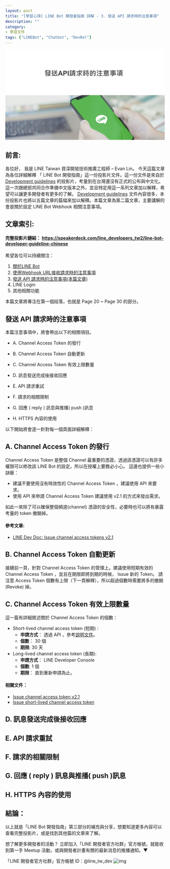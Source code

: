 ```yaml
---
layout: post
title: "[學習心得] LINE Bot 開發者指南 詳解 - 3. 發送 API 請求時的注意事項"
description: ""
category: 
- 學習文件
tags: ["LINEBot", "Chatbot", "DevRel"]
---
```


<img src="../images/2021/linebot003.jpg">

## 前言:

各位好， 我是 LINE Taiwan 資深開發技術推廣工程師 – Evan Lin。 今天這篇文章為各位詳細解釋 「 LINE Bot 開發指南」這一份投影片文件。這一份文件是來自於 [Development guidelines](https://developers.line.biz/en/docs/partner-docs/development-guidelines/) 的投影片，考量到在台灣還沒有正式的公布與中文化。這一次跟總部共同合作準備中文版本之外，並且特定用這一系列文章加以解釋，希望可以讓更多開發者有更多的了解。  [Development guidelines](https://developers.line.biz/en/docs/partner-docs/development-guidelines/)  文件內容很多，本份投影片也將以五篇文章的篇幅來加以解釋。本篇文章為第二篇文章，主要講解的會是關於設定 LINE Bot Webhook 相關注意事項。



## 文章索引:

#### 完整投影片鏈結： <https://speakerdeck.com/line_developers_tw2/line-bot-developer-guideline-chinese>

希望各位可以持續關注：

1. [關於LINE Bot ](https://www.evanlin.com/2021-05-25-line-bot-guide-1/)
2. [使用Webhook URL接收請求時的注意事項](https://www.evanlin.com/line-bot-guide-2/)
3. [發送 API 請求時的注意事項(本篇文章)](http://www.evanlin.com/line-bot-guide-3/)
4. LINE Login
5.  其他相關功能

本篇文章將專注在第一個段落，也就是 Page 20 ~ Page 30 的部分。

##  發送 API 請求時的注意事項

<script async class="speakerdeck-embed" data-slide="20" data-id="0e9f6182ae864568a5940cbad5ef4bec" data-ratio="1.77777777777778" src="//speakerdeck.com/assets/embed.js"></script>

本篇注意事項中，將會帶出以下的相關項目。

- A. Channel Access Token 的發行

- B. Channel Access Token 自動更新
- C. Channel Access Token 有效上限數量
- D. 訊息發送完成後接收回應
- E. API 請求重試
- F. 請求的相關限制
- G. 回應 ( reply ) 訊息與推播( push )訊息
- H. HTTPS 內容的使用

以下開始將會逐一針對每一個頁面詳細解釋：

## A. Channel Access Token 的發行

<script async class="speakerdeck-embed" data-slide="22" data-id="0e9f6182ae864568a5940cbad5ef4bec" data-ratio="1.77777777777778" src="//speakerdeck.com/assets/embed.js"></script>

Channel Access Token 是整個 Channel 最重要的憑證，透過該憑證可以有許多權限可以修改該 LINE Bot 的設定。所以在授權上要務必小心。 這邊也提供一些小訣竅：

- 建議不要使用沒有時效性的 Channel Access Token ，建議使用 API 來要求。
- 使用 API 來申請 Channel Access Token 建議使用 v2.1 的方式來發出需求。 

如此一來除了可以確保整個頻道(channel) 憑證的安全性，必要時也可以將有暴露考量的 token 撤銷掉。

#### 參考文章:

- [LINE Dev Doc: Issue channel access tokens v2.1](https://developers.line.biz/en/docs/messaging-api/generate-json-web-token/)

## B. Channel Access Token 自動更新

<script async class="speakerdeck-embed" data-slide="23" data-id="0e9f6182ae864568a5940cbad5ef4bec" data-ratio="1.77777777777778" src="//speakerdeck.com/assets/embed.js"></script>

接續前一頁，針對 Channel Access Token 的管理上。建議使用短期有效的 Channel Access Token ，並且在期限即將到期的時候， Issue 新的 Token。 請注意 Access Token 個數有上限（下一頁解釋），所以超過個數時需要將多的撤銷 (Revoke) 掉。

## C. Channel Access Token 有效上限數量

<script async class="speakerdeck-embed" data-slide="24" data-id="0e9f6182ae864568a5940cbad5ef4bec" data-ratio="1.77777777777778" src="//speakerdeck.com/assets/embed.js"></script>

這一篇有詳細敘述關於 Channel Access Token 的個數：

- Short-lived channel access token (短期) : 
  - **申請方式**： 透過 API ，參考[說明文件](https://developers.line.biz/en/docs/messaging-api/generate-json-web-token/#issue_a_channel_access_token_v2_1)。
  - **個數**：  30 個
  - **期限**:  30 天
- Long-lived channel access token (長期):
  - **申請方式**： LINE Developer Console 
  - **個數**: 1 個
  - **期限**： 直到重新申請為止。

#### 相關文件：

-  [Issue channel access token v2.1](https://developers.line.biz/en/reference/messaging-api/#issue-channel-access-token-v2-1)
-  [Issue short-lived channel access token](https://developers.line.biz/en/reference/messaging-api/#issue-shortlived-channel-access-token)

## D. 訊息發送完成後接收回應

<script async class="speakerdeck-embed" data-slide="25" data-id="0e9f6182ae864568a5940cbad5ef4bec" data-ratio="1.77777777777778" src="//speakerdeck.com/assets/embed.js"></script>



## E. API 請求重試

## F. 請求的相關限制

## G. 回應 ( reply ) 訊息與推播( push )訊息

## H. HTTPS 內容的使用



## 結論：

<a id="summary"></a>

以上就是「LINE Bot 開發指南」第三部分的補充與分享，想要知道更多內容可以查看完整投影片，或是找到其他篇的文章來了解。 

想了解更多開發者的活動？  立即加入「LINE 開發者官方社群」官方帳號，就能收到第一手 Meetup 活動，或與開發者計畫有關的最新消息的推播通知。▼

「LINE 開發者官方社群」官方帳號 ID：@line_tw_dev
![img](https://www.evanlin.com/images/2020/line-tw-dev-qr.png)

